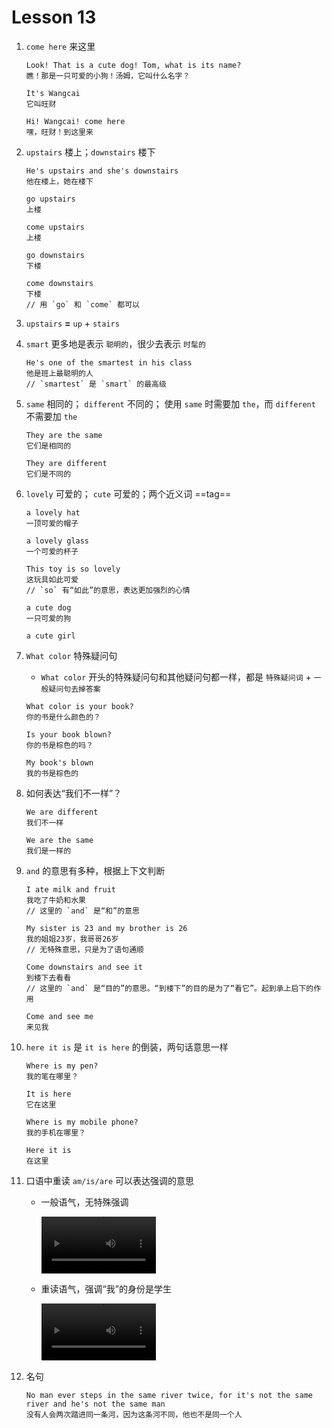 # Lesson 13

1. `come here` 来这里

   ```
   Look! That is a cute dog! Tom, what is its name?
   瞧！那是一只可爱的小狗！汤姆，它叫什么名字？

   It's Wangcai
   它叫旺财

   Hi! Wangcai! come here
   嘿，旺财！到这里来
   ```

2. `upstairs` 楼上；`downstairs` 楼下

   ```
   He's upstairs and she's downstairs
   他在楼上，她在楼下

   go upstairs
   上楼

   come upstairs
   上楼

   go downstairs
   下楼

   come downstairs
   下楼
   // 用 `go` 和 `come` 都可以
   ```

3. `upstairs` **=** `up` + `stairs`

4. `smart` 更多地是表示 `聪明的`，很少去表示 `时髦的`

   ```
   He's one of the smartest in his class
   他是班上最聪明的人
   // `smartest` 是 `smart` 的最高级
   ```

5. `same` 相同的； `different` 不同的； 使用 `same` 时需要加 `the`，而 `different` 不需要加 `the`

   ```
   They are the same
   它们是相同的

   They are different
   它们是不同的
   ```

6. `lovely` 可爱的； `cute` 可爱的；两个近义词 ==tag==

   ```
   a lovely hat
   一顶可爱的帽子

   a lovely glass
   一个可爱的杯子

   This toy is so lovely
   这玩具如此可爱
   // `so` 有“如此”的意思，表达更加强烈的心情

   a cute dog
   一只可爱的狗

   a cute girl
   ```

7. `What color` 特殊疑问句

   - `What color` 开头的特殊疑问句和其他疑问句都一样，都是 `特殊疑问词` + `一般疑问句去掉答案`

   ```
   What color is your book?
   你的书是什么颜色的？

   Is your book blown?
   你的书是棕色的吗？

   My book's blown
   我的书是棕色的
   ```

8. 如何表达“我们不一样”？

   ```
   We are different
   我们不一样

   We are the same
   我们是一样的
   ```

9. `and` 的意思有多种，根据上下文判断

   ```
   I ate milk and fruit
   我吃了牛奶和水果
   // 这里的 `and` 是“和”的意思

   My sister is 23 and my brother is 26
   我的姐姐23岁，我哥哥26岁
   // 无特殊意思，只是为了语句通顺

   Come downstairs and see it
   到楼下去看看
   // 这里的 `and` 是“目的”的意思。“到楼下”的目的是为了“看它”。起到承上启下的作用
   ```

   ```
   Come and see me
   来见我
   ```

10. `here it is` 是 `it is here` 的倒装，两句话意思一样

    ```
    Where is my pen?
    我的笔在哪里？

    It is here
    它在这里

    Where is my mobile phone?
    我的手机在哪里？

    Here it is
    在这里
    ```

11. 口语中重读 `am/is/are` 可以表达强调的意思

    - 一般语气，无特殊强调

      <video src="../../video/Lesson13/am.aac" width="40%" ></video>

    - 重读语气，强调“我”的身份是学生

      <video src="../../video/Lesson13/am^.aac" width="40%"></video>

12. 名句

    ```
    No man ever steps in the same river twice, for it's not the same river and he's not the same man
    没有人会两次踏进同一条河，因为这条河不同，他也不是同一个人
    ```
